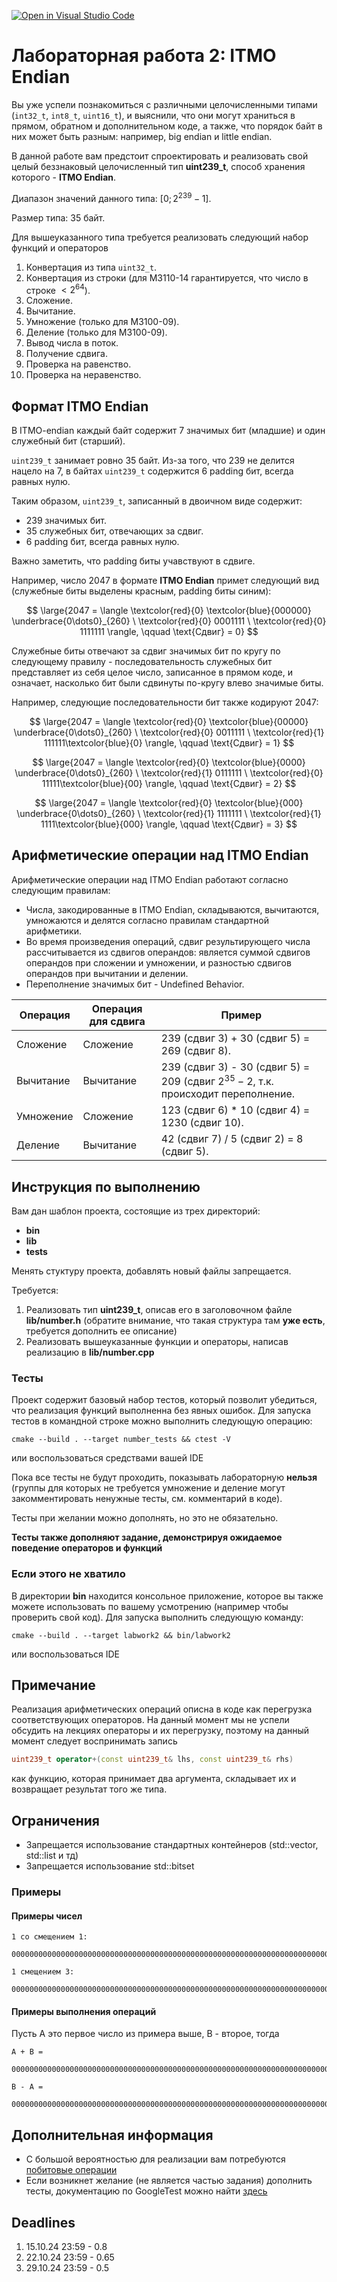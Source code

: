 [![Open in Visual Studio Code](https://classroom.github.com/assets/open-in-vscode-2e0aaae1b6195c2367325f4f02e2d04e9abb55f0b24a779b69b11b9e10269abc.svg)](https://classroom.github.com/online_ide?assignment_repo_id=16654418&assignment_repo_type=AssignmentRepo)
# Лабораторная работа 2: ITMO Endian

Вы уже успели познакомиться с различными целочисленными типами (`int32_t`, `int8_t`, `uint16_t`), и выяснили, что они могут храниться в прямом, обратном и дополнительном коде, а также, что порядок байт в них может быть разным: например, big endian и little endian.

В данной работе вам предстоит спроектировать и реализовать свой целый беззнаковый целочисленный тип **uint239_t**, способ хранения которого - **ITMO Endian**.

Диапазон значений данного типа: $[0; 2^{239} - 1]$.

Размер типа: 35 байт.

Для вышеуказанного типа требуется реализовать следующий набор функций и операторов

1. Конвертация из типа `uint32_t`.
2. Конвертация из строки (для M3110-14 гарантируется, что число в строке $< 2^{64}$).
3. Сложение.
4. Вычитание.
5. Умножение (только для M3100-09).
6. Деление (только для M3100-09).
7. Вывод числа в поток.
8. Получение сдвига.
9. Проверка на равенство.
10. Проверка на неравенство.


## Формат ITMO Endian

В ITMO-endian каждый байт содержит 7 значимых бит (младшие) и один служебный бит (старший).

`uint239_t` занимает ровно 35 байт. Из-за того, что 239 не делится нацело на 7, в байтах `uint239_t` содержится 6 padding бит, всегда равных нулю.

Таким образом, `uint239_t`, записанный в двоичном виде содержит:
- 239 значимых бит.
- 35 служебных бит, отвечающих за сдвиг.
- 6 padding бит, всегда равных нулю.

Важно заметить, что padding биты учавствуют в сдвиге.

Например, число 2047 в формате **ITMO Endian** примет следующий вид (служебные биты выделены красным, padding биты синим):

$$
\large{2047 = \langle \textcolor{red}{0} \textcolor{blue}{000000} \underbrace{0\dots0}_{260} \ \textcolor{red}{0} 0001111 \ \textcolor{red}{0} 1111111 \rangle, \qquad \text{Сдвиг} = 0}
$$

Служебные биты отвечают за сдвиг значимых бит по кругу по следующему правилу - последовательность служебных бит представляет из себя целое число, записанное в прямом коде, и означает, насколько бит были сдвинуты по-кругу влево значимые биты.

Например, следующие последовательности бит также кодируют 2047:

$$
\large{2047 = \langle \textcolor{red}{0} \textcolor{blue}{00000} \underbrace{0\dots0}_{260} \ \textcolor{red}{0} 0011111 \ \textcolor{red}{1} 111111\textcolor{blue}{0} \rangle, \qquad \text{Cдвиг} = 1}
$$

$$
\large{2047 = \langle \textcolor{red}{0} \textcolor{blue}{0000} \underbrace{0\dots0}_{260} \ \textcolor{red}{1} 0111111 \ \textcolor{red}{0} 11111\textcolor{blue}{00} \rangle, \qquad \text{Cдвиг} = 2}
$$

$$
\large{2047 = \langle \textcolor{red}{0} \textcolor{blue}{000} \underbrace{0\dots0}_{260} \ \textcolor{red}{1} 1111111 \ \textcolor{red}{1} 1111\textcolor{blue}{000} \rangle, \qquad \text{Cдвиг} = 3}
$$

## Арифметические операции над ITMO Endian

Арифметические операции над ITMO Endian работают согласно следующим правилам:
 - Числа, закодированные в ITMO Endian, складываются, вычитаются, умножаются и делятся согласно правилам стандартной арифметики.
 - Во время произведения операций, сдвиг результирующего числа рассчитывается из сдвигов операндов: является суммой сдвигов операндов при сложении и умножении, и разностью сдвигов операндов при вычитании и делении.
 - Переполнение значимых бит - Undefined Behavior.

| Операция  | Операция для сдвига | Пример                                                                                |
|-----------|---------------------|---------------------------------------------------------------------------------------|
| Сложение  | Сложение            | 239 (сдвиг 3) + 30 (сдвиг 5) = 269 (сдвиг 8).                                         |
| Вычитание | Вычитание           | 239 (сдвиг 3) - 30 (сдвиг 5) = 209 (сдвиг $2^{35} - 2$, т.к. происходит переполнение. |
| Умножение | Сложение            | 123 (сдвиг 6) * 10 (сдвиг 4) = 1230 (сдвиг 10).                                       |
| Деление   | Вычитание           | 42 (сдвиг 7) / 5 (сдвиг 2) = 8 (сдвиг 5).                                             |

## Инструкция по выполнению

Вам дан шаблон проекта, состоящие из трех директорий:
- **bin**
- **lib**
- **tests**

Менять стуктуру проекта, добавлять новый файлы запрещается.

Требуется:
  1. Реализовать тип **uint239_t**, описав его в заголовочном файле **lib/number.h** (обратите внимание, что такая структура там **уже есть**, требуется дополнить ее описание)
  2. Реализовать вышеуказанные функции и операторы, написав реализацию в **lib/number.cpp**

### Тесты

Проект содержит базовый набор тестов, который позволит убедиться, что реализация функций выполненна без явных ошибок.
Для запуска тестов в командной строке можно выполнить следующую операцию:

```
cmake --build . --target number_tests && ctest -V
```
или воспользоваться средствами вашей IDE

Пока все тесты не будут проходить, показывать лабораторную **нельзя** (группы для которых не требуется умножение и деление могут закомментировать ненужные тесты, см. комментарий в коде).

Тесты при желании можно дополнять, но это не обязательно.

**Тесты также дополняют задание, демонстрируя ожидаемое поведение операторов и функций**

### Если этого не хватило

В директории **bin** находится консольное приложение, которое вы также можете использовать по вашему усмотрению (например чтобы проверить свой код).
Для запуска выполнить следующую команду:

```
cmake --build . --target labwork2 && bin/labwork2
```
или воспользоваться IDE

## Примечание
 
  Реализация арифметических операций описна в коде как перегрузка соответствующих операторов. На данный момент мы не успели обсудить на лекциях операторы и их перегрузку, поэтому на данный момент следует воспринимать запись

  ```cpp
  uint239_t operator+(const uint239_t& lhs, const uint239_t& rhs)
  ```

  как функцию, которая принимает два аргумента, складывает их и возвращает результат того же типа.
  

## Ограничения
 - Запрещается использование стандартных контейнеров (std::vector, std::list и тд)
 - Запрещается использование std::bitset


### Примеры

#### Примеры чисел

```
1 со смещением 1:

0000000000000000000000000000000000000000000000000000000000000000000000000000000000000000000000000000000000000000000000000000000000000000000000000000000000000000000000000000000000000000000000000000000000000000000000000000000000000000000000000000000000000000000000000000000010000010

1 смещением 3:

0000000000000000000000000000000000000000000000000000000000000000000000000000000000000000000000000000000000000000000000000000000000000000000000000000000000000000000000000000000000000000000000000000000000000000000000000000000000000000000000000000000000000000000000001000000010001000
```

#### Примеры выполнения операций

Пусть А это первое число из примера выше, B - второе, тогда

```
A + B = 

0000000000000000000000000000000000000000000000000000000000000000000000000000000000000000000000000000000000000000000000000000000000000000000000000000000000000000000000000000000000000000000000000000000000000000000000000000000000000000000000000000000000000000100000000000000000100000

B - A = 

0000000000000000000000000000000000000000000000000000000000000000000000000000000000000000000000000000000000000000000000000000000000000000000000000000000000000000000000000000000000000000000000000000000000000000000000000000000000000000000000000000000000000000000000001000000000000000
```


## Дополнительная информация

 - С большой вероятностью для реализации вам потребуются [побитовые операции](https://en.cppreference.com/w/cpp/language/operator_arithmetic)
 - Если возникнет желание (не является частью задания) дополнить тесты, документацию по GoogleTest можно найти [здесь](https://google.github.io/googletest/)

## Deadlines

1. 15.10.24 23:59 - 0.8
2. 22.10.24 23:59 - 0.65
3. 29.10.24 23:59 - 0.5
